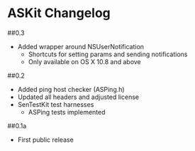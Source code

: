 ASKit Changelog
===============
##0.3
- Added wrapper around NSUserNotification
    - Shortcuts for setting params and sending notifications
    - Only available on OS X 10.8 and above

##0.2
- Added ping host checker (ASPing.h)
- Updated all headers and adjusted license
- SenTestKit test harnesses
	- ASPing tests implemented

##0.1a
- First public release